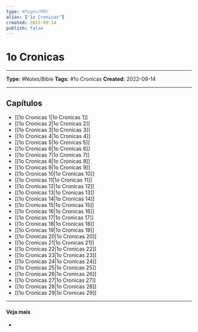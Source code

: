 ```yaml
---
type: #Pages/MOC
alias: ["1o Cronicas"]
created: 2022-09-14
publish: false
---
```


# 1o Cronicas

---

**Type:** #Notes/Bible
**Tags:** #1o Cronicas
**Created:** 2022-09-14

---

## Capítulos

- [[1o Cronicas 1|1o Cronicas 1]]
- [[1o Cronicas 2|1o Cronicas 2]]
- [[1o Cronicas 3|1o Cronicas 3]]
- [[1o Cronicas 4|1o Cronicas 4]]
- [[1o Cronicas 5|1o Cronicas 5]]
- [[1o Cronicas 6|1o Cronicas 6]]
- [[1o Cronicas 7|1o Cronicas 7]]
- [[1o Cronicas 8|1o Cronicas 8]]
- [[1o Cronicas 9|1o Cronicas 9]]
- [[1o Cronicas 10|1o Cronicas 10]]
- [[1o Cronicas 11|1o Cronicas 11]]
- [[1o Cronicas 12|1o Cronicas 12]]
- [[1o Cronicas 13|1o Cronicas 13]]
- [[1o Cronicas 14|1o Cronicas 14]]
- [[1o Cronicas 15|1o Cronicas 15]]
- [[1o Cronicas 16|1o Cronicas 16]]
- [[1o Cronicas 17|1o Cronicas 17]]
- [[1o Cronicas 18|1o Cronicas 18]]
- [[1o Cronicas 19|1o Cronicas 19]]
- [[1o Cronicas 20|1o Cronicas 20]]
- [[1o Cronicas 21|1o Cronicas 21]]
- [[1o Cronicas 22|1o Cronicas 22]]
- [[1o Cronicas 23|1o Cronicas 23]]
- [[1o Cronicas 24|1o Cronicas 24]]
- [[1o Cronicas 25|1o Cronicas 25]]
- [[1o Cronicas 26|1o Cronicas 26]]
- [[1o Cronicas 27|1o Cronicas 27]]
- [[1o Cronicas 28|1o Cronicas 28]]
- [[1o Cronicas 29|1o Cronicas 29]]

---

#### Veja mais

-
